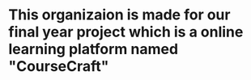 # This organizaion is made for our final year project which is a online learning platform named "CourseCraft"
